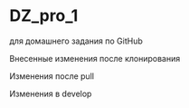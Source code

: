 # DZ_pro_1
для домашнего задания по GitHub

Внесенные изменения после клонирования

Изменения после pull

Изменения в develop
